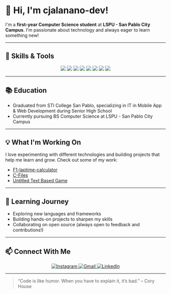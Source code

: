 # 👋 Hi, I'm cjalanano-dev!

I'm a **first-year Computer Science student** at **LSPU - San Pablo City Campus**. I'm passionate about technology and always eager to learn something new!

---

## 🚀 Skills & Tools
<p align="center">
  <img src="https://img.shields.io/badge/Python-3776AB?style=for-the-badge&logo=python&logoColor=white" />
  <img src="https://img.shields.io/badge/C-00599C?style=for-the-badge&logo=c&logoColor=white" />
  <img src="https://img.shields.io/badge/Java-007396?style=for-the-badge&logo=java&logoColor=white" />
  <img src="https://img.shields.io/badge/C%23-239120?style=for-the-badge&logo=c-sharp&logoColor=white" />
  <img src="https://img.shields.io/badge/HTML5-E34F26?style=for-the-badge&logo=html5&logoColor=white" />
  <img src="https://img.shields.io/badge/CSS3-1572B6?style=for-the-badge&logo=css3&logoColor=white" />
  <img src="https://img.shields.io/badge/JavaScript-F7DF1E?style=for-the-badge&logo=javascript&logoColor=black" />
  <img src="https://img.shields.io/badge/GitHub-181717?style=for-the-badge&logo=github&logoColor=white" />
  <!-- Add more logos as you learn new tools! -->
</p>

---

## 📚 Education
- Graduated from STI College San Pablo, specializing in IT in Mobile App & Web Development during Senior High School
- Currently pursuing BS Computer Science at LSPU - San Pablo City Campus

---

## 💡 What I'm Working On
I love experimenting with different technologies and building projects that help me learn and grow. Check out some of my work:
- [F1-laptime-calculator](https://github.com/cjalanano-dev/F1-laptime-calculator)
- [C-Files](https://github.com/cjalanano-dev/C-Files)
- [Untitled Text Based Game](https://github.com/cjalanano-dev/Untitled-Text-Based-Game)

---

## 🌱 Learning Journey
- Exploring new languages and frameworks
- Building hands-on projects to sharpen my skills
- Collaborating on open source (always open to feedback and contributions!)

---

## 📫 Connect With Me
<p align="center">
  <a href="https://instagram.com/mrztdsh">
    <img src="https://img.shields.io/badge/Instagram-E4405F?style=for-the-badge&logo=instagram&logoColor=white" alt="Instagram"/>
  </a>
  <a href="mailto:cjalanano.dev@gmail.com">
    <img src="https://img.shields.io/badge/Gmail-D14836?style=for-the-badge&logo=gmail&logoColor=white" alt="Gmail"/>
  </a>
  <a href="https://linkedin.com/in/cjalanano-dev">
    <img src="https://img.shields.io/badge/LinkedIn-0A66C2?style=for-the-badge&logo=linkedin&logoColor=white" alt="LinkedIn"/>
  </a>
</p>

---

> “Code is like humor. When you have to explain it, it’s bad.” – Cory House
